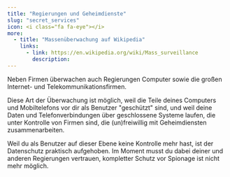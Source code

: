 ```yaml
---
title: "Regierungen und Geheimdienste"
slug: "secret_services"
icon: <i class="fa fa-eye"></i>
more:
  - title: "Massenüberwachung auf Wikipedia"
    links:
      - link: https://en.wikipedia.org/wiki/Mass_surveillance
        description:
---
```

Neben Firmen überwachen auch Regierungen Computer sowie die großen Internet- und Telekommunikationsfirmen.

Diese Art der Überwachung ist möglich, weil die Teile deines Computers und Mobiltelefons vor dir als Benutzer "geschützt" sind, und weil deine Daten und Telefonverbindungen über geschlossene Systeme laufen, die unter Kontrolle von Firmen sind, die (un)freiwillig mit Geheimdiensten zusammenarbeiten.

Weil du als Benutzer auf dieser Ebene keine Kontrolle mehr hast, ist der Datenschutz praktisch aufgehoben. Im Moment musst du dabei deiner und anderen Regierungen vertrauen, kompletter Schutz vor Spionage ist nicht mehr möglich.
